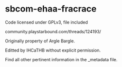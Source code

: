 # sbcom-ehaa-fracrace

Code licensed under GPLv3, file included

community.playstarbound.com/threads/124193/

Originally property of Argle Bargle.

Editted by IHCaTHB without explicit permission.

Find all other pertinent information in the _metadata file.

